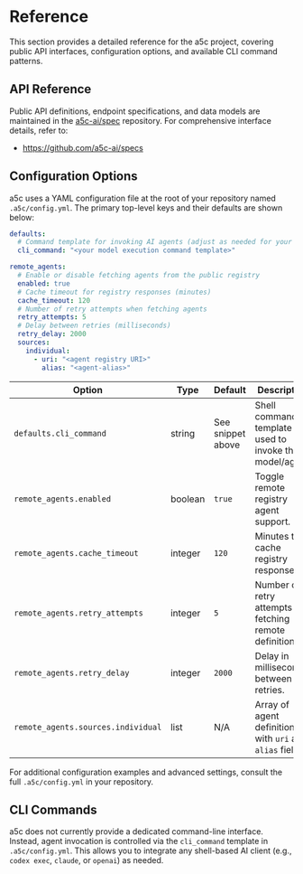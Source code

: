 # Reference

This section provides a detailed reference for the a5c project, covering public API interfaces, configuration options, and available CLI command patterns.

## API Reference

Public API definitions, endpoint specifications, and data models are maintained in the [a5c-ai/spec](https://github.com/a5c-ai/spec) repository. For comprehensive interface details, refer to:

- https://github.com/a5c-ai/specs

## Configuration Options

a5c uses a YAML configuration file at the root of your repository named `.a5c/config.yml`. The primary top-level keys and their defaults are shown below:

```yaml
defaults:
  # Command template for invoking AI agents (adjust as needed for your environment).
  cli_command: "<your model execution command template>"

remote_agents:
  # Enable or disable fetching agents from the public registry
  enabled: true
  # Cache timeout for registry responses (minutes)
  cache_timeout: 120
  # Number of retry attempts when fetching agents
  retry_attempts: 5
  # Delay between retries (milliseconds)
  retry_delay: 2000
  sources:
    individual:
      - uri: "<agent registry URI>"
        alias: "<agent-alias>"
```

| Option                             | Type    | Default                       | Description                                               |
|------------------------------------|---------|-------------------------------|-----------------------------------------------------------|
| `defaults.cli_command`             | string  | See snippet above             | Shell command template used to invoke the AI model/agent. |
| `remote_agents.enabled`            | boolean | `true`                        | Toggle remote registry agent support.                     |
| `remote_agents.cache_timeout`      | integer | `120`                         | Minutes to cache registry responses.                      |
| `remote_agents.retry_attempts`     | integer | `5`                           | Number of retry attempts fetching remote definitions.     |
| `remote_agents.retry_delay`        | integer | `2000`                        | Delay in milliseconds between retries.                    |
| `remote_agents.sources.individual` | list    | N/A                           | Array of agent definitions with `uri` and `alias` fields. |

For additional configuration examples and advanced settings, consult the full `.a5c/config.yml` in your repository.

## CLI Commands

a5c does not currently provide a dedicated command-line interface. Instead, agent invocation is controlled via the `cli_command` template in `.a5c/config.yml`. This allows you to integrate any shell-based AI client (e.g., `codex exec`, `claude`, or `openai`) as needed.

<!-- Additional command patterns may be documented here if a dedicated a5c CLI is introduced in the future. -->
